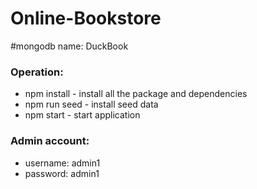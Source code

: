 # Online-Bookstore

#mongodb name: DuckBook

### Operation:

- npm install - install all the package and dependencies
- npm run seed - install seed data
- npm start - start application

### Admin account:

- username: admin1
- password: admin1
